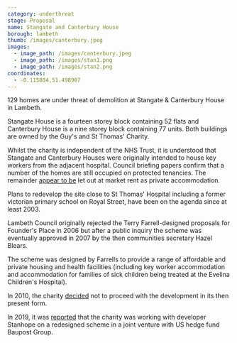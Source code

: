 ```yaml
---
category: underthreat
stage: Proposal
name: Stangate and Canterbury House 
borough: lambeth
thumb: /images/canterbury.jpeg
images:
  - image_path: /images/canterbury.jpeg
  - image_path: /images/stan1.png
  - image_path: /images/stan2.png
coordinates: 
  - -0.115884,51.498907
---
```

129 homes are under threat of demolition at Stangate & Canterbury House in Lambeth.

Stangate House is a fourteen storey block containing 52 flats and Canterbury House is a nine storey block containing 77 units. Both buildings are owned by the Guy's and St Thomas' Charity.

 Whilst the charity is independent of the NHS Trust, it is understood that Stangate and Canterbury Houses were originally intended to house key workers from the adjacent hospital. Council briefing papers confirm that a number of the homes are still occupied on protected tenancies. The remainder [appear to be](https://www.zoopla.co.uk/to-rent/property/london/royal-street/) let out at market rent as private accommodation.   

Plans to redevelop the site close to St Thomas' Hospital including a former victorian primary school on Royal Street, have been on the agenda since at least 2003.

Lambeth Council originally rejected the Terry Farrell-designed proposals for Founder's Place in 2006 but after a public inquiry the scheme was eventually approved in 2007 by the then communities secretary Hazel Blears.

The scheme was designed by Farrells to provide a range of affordable and private housing and health facilities (including key worker accommodation and accommodation for families of sick children being treated at the Evelina Children's Hospital).

In 2010, the charity [decided](https://www.london-se1.co.uk/news/view/4620) not to proceed with the development in its then present form.

In 2019, it was [reported](https://www.architectsjournal.co.uk/news/ahmm-lands-major-scheme-next-to-st-thomas-hospital) that the charity was working with developer Stanhope on a redesigned scheme in a joint venture with US hedge fund Baupost Group.


